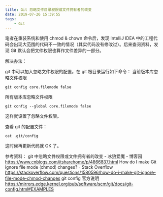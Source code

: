 ```yaml
---
title: Git 忽略文件目录权限或文件拥有者的改变
date: 2019-07-26 15:39:55
tags:
	- Git
---
```


笔者在重装系统和使用 chmod & chown 命令后，发现 IntelliJ IDEA 中的工程代码会出现大范围的代码不一致的情况（其实代码没有修改过）。后来查阅资料，发现 Git 默认会把文件权限也算作文件差异的一部分。

<!--more-->

解决办法：

git 中可以加入忽略文件权限的配置，在 git 根目录运行如下命令：
当前版本库忽略文件权限
```shell
git config core.filemode false
```
所有版本库忽略文件权限
```shell
git config --global core.filemode false
```
这样就设置了忽略文件权限。

查看 git 的配置文件：
```shell
cat .git/config
```

这时候再更新代码就 OK 了。

参考资料：
git 中忽略文件权限或文件拥有者的改变 - 冰狼爱魔 - 博客园
https://www.cnblogs.com/itsharehome/p/4866837.html
How do I make Git ignore file mode (chmod) changes? - Stack Overflow 
https://stackoverflow.com/questions/1580596/how-do-i-make-git-ignore-file-mode-chmod-changes
git config 官方说明
https://mirrors.edge.kernel.org/pub/software/scm/git/docs/git-config.html#EXAMPLES
